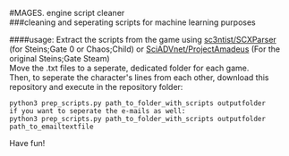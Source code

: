 #MAGES. engine script cleaner  
###cleaning and seperating scripts for machine learning purposes

####usage:
Extract the scripts from the game using [sc3ntist/SCXParser](https://github.com/CommitteeOfZero/sc3ntist) (for Steins;Gate 0 or Chaos;Child) or [SciADVnet/ProjectAmadeus](https://github.com/CommitteeOfZero/SciAdv.Net) (For the original Steins;Gate Steam)  
Move the .txt files to a seperate, dedicated folder for each game.  
Then, to seperate the character's lines from each other, download this repository and execute in the repository folder:
```use
python3 prep_scripts.py path_to_folder_with_scripts outputfolder
if you want to seperate the e-mails as well:
python3 prep_scripts.py path_to_folder_with_scripts outputfolder path_to_emailtextfile
```
Have fun!